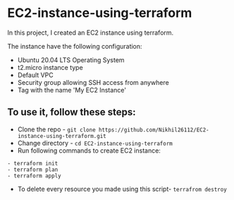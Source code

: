 # EC2-instance-using-terraform

In this project, I created an EC2 instance using terraform. 

The instance have the following configuration:

- Ubuntu 20.04 LTS Operating System
- t2.micro instance type
- Default VPC
- Security group allowing SSH access from anywhere
- Tag with the name 'My EC2 Instance'


## To use it, follow these steps:

- Clone the repo - ``` git clone https://github.com/Nikhil26112/EC2-instance-using-terraform.git ```
- Change directory - ``` cd EC2-instance-using-terraform ```
- Run following commands to create EC2 instance:
``` 
- terraform init 
- terraform plan
- terraform apply 
``` 
- To delete every resource you made using this script- ``` terrafrom destroy ```
